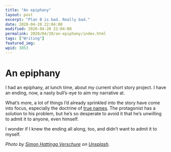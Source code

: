 ```yaml
---
title: "An epiphany"
layout: post
excerpt: "Plan B is bad. Really bad."
date: 2020-04-20 22:04:00
modified: 2020-04-20 22:04:00
permalink: 2020/04/20/an-epiphany/index.html
tags: ["Writing"]
featured_img: 
wpid: 3853
---
```


# An epiphany

I had an epiphany, at lunch time, about my current short story project. I have an ending, now, a nasty bull’s-eye to aim my narrative at.

What’s more, a lot of things I’d already sprinkled into the story have come into focus, especially the doctrine of [true names](https://en.wikipedia.org/wiki/True_name). The protagonist has a solution to his problem, but he’s so desperate to avoid it that he’s unwilling to admit it to anyone, even himself.

I wonder if I knew the ending all along, too, and didn’t want to admit it to myself.

*Photo by [Simon Hattinga Verschure](https://unsplash.com/@webmarbles?utm_source=unsplash&utm_medium=referral&utm_content=creditCopyText) on [Unsplash](https://unsplash.com/s/photos/standing-stones?utm_source=unsplash&utm_medium=referral&utm_content=creditCopyText).*